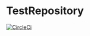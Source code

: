 # TestRepository
[![CircleCi](https://circleci.com/gh/MMurdock777/TestRepository//tree/master.svg?style=svg)](https://circleci.com/gh/MMurdock777/TestRepository//tree/master)

